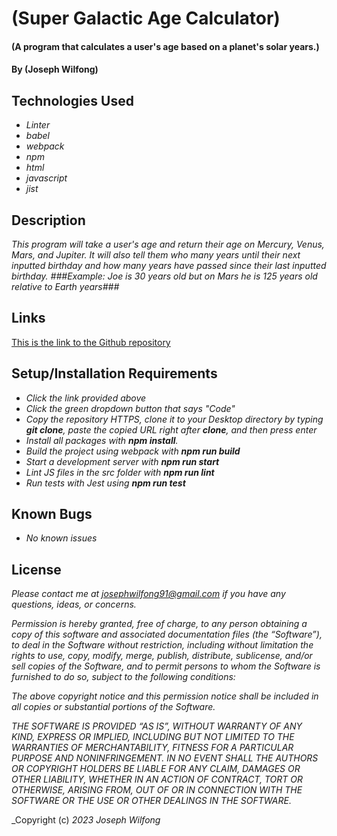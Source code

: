 # (Super Galactic Age Calculator)

#### (A program that calculates a user's age based on a planet's solar years.)

#### By (Joseph Wilfong)

## Technologies Used

* _Linter_
* _babel_
* _webpack_
* _npm_
* _html_
* _javascript_
* _jist_


## Description

_This program will take a user's age and return their age on Mercury, Venus, Mars, and Jupiter.
It will also tell them who many years until their next inputted birthday and how many years have passed since their last inputted birthday.
###Example: Joe is 30 years old but on Mars he is 125 years old relative to Earth years###_

## Links

[This is the link to the Github repository](https://github.com/jcarenza67/Super-Galactic-Age-Calculator) 


## Setup/Installation Requirements

* _Click the link provided above_
* _Click the green dropdown button that says "Code"_
* _Copy the repository HTTPS, clone it to your Desktop directory by typing ***git clone***, paste the copied URL right after **clone**, and then press enter_
* _Install all packages with ***npm install***._
* _Build the project using webpack with ***npm run build***_
* _Start a development server with ***npm run start***_
* _Lint JS files in the src folder with ***npm run lint***_
* _Run tests with Jest using ***npm run test***_


## Known Bugs

* _No known issues_

## License

_Please contact me at josephwilfong91@gmail.com if you have any questions, ideas, or concerns._

_Permission is hereby granted, free of charge, to any person obtaining a copy of this software and associated documentation files (the “Software”), to deal in the Software without restriction, including without limitation the rights to use, copy, modify, merge, publish, distribute, sublicense, and/or sell copies of the Software, and to permit persons to whom the Software is furnished to do so, subject to the following conditions:_

_The above copyright notice and this permission notice shall be included in all copies or substantial portions of the Software._

_THE SOFTWARE IS PROVIDED “AS IS”, WITHOUT WARRANTY OF ANY KIND, EXPRESS OR IMPLIED, INCLUDING BUT NOT LIMITED TO THE WARRANTIES OF MERCHANTABILITY, FITNESS FOR A PARTICULAR PURPOSE AND NONINFRINGEMENT. IN NO EVENT SHALL THE AUTHORS OR COPYRIGHT HOLDERS BE LIABLE FOR ANY CLAIM, DAMAGES OR OTHER LIABILITY, WHETHER IN AN ACTION OF CONTRACT, TORT OR OTHERWISE, ARISING FROM, OUT OF OR IN CONNECTION WITH THE SOFTWARE OR THE USE OR OTHER DEALINGS IN THE SOFTWARE._

_Copyright (c) _2023_ _Joseph Wilfong_